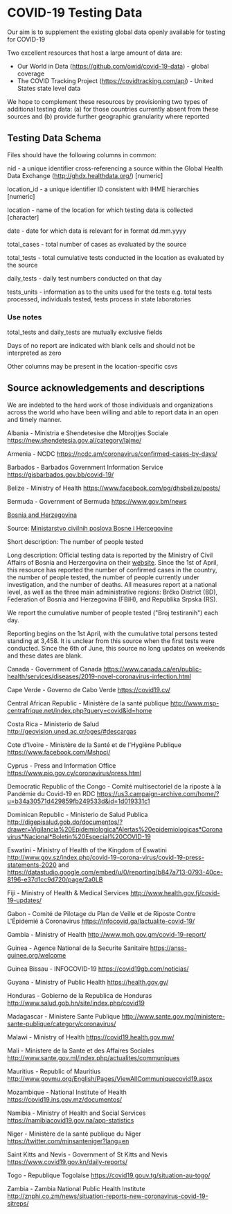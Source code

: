 # COVID-19 Testing Data

Our aim is to supplement the existing global data openly available for testing for COVID-19

Two excellent resources that host a large amount of data are:

 - Our World in Data (https://github.com/owid/covid-19-data) - global coverage
 - The COVID Tracking Project (https://covidtracking.com/api) - United States state level data

 We hope to complement these resources by provisioning two types of additional testing data: (a) for those countries currently absent from these sources and (b) provide further geographic granularity where reported

## Testing Data Schema
Files should have the following columns in common:

nid - a unique identifier cross-referencing a source within the Global Health Data Exchange (http://ghdx.healthdata.org/) [numeric]

location_id - a unique identifier ID consistent with IHME hierarchies [numeric]

location - name of the location for which testing data is collected [character]

date - date for which data is relevant for in format dd.mm.yyyy

total_cases - total number of cases as evaluated by the source

total_tests - total cumulative tests conducted in the location as evaluated by the source

daily_tests - daily test numbers conducted on that day

tests_units - information as to the units used for the tests e.g. total tests processed, individuals tested, tests process in state laboratories

### Use notes

total_tests and daily_tests are mutually exclusive fields

Days of no report are indicated with blank cells and should not be interpreted as zero

Other columns may be present in the location-specific csvs

## Source acknowledgements and descriptions

We are indebted to the hard work of those individuals and organizations across the world who have been willing and able to report data in an open and timely manner.

Albania - Ministria e Shendetesise dhe Mbrojtjes Sociale https://new.shendetesia.gov.al/category/lajme/

Armenia - NCDC https://ncdc.am/coronavirus/confirmed-cases-by-days/

Barbados - Barbados Government Information Service https://gisbarbados.gov.bb/covid-19/

Belize - Ministry of Health https://www.facebook.com/pg/dhsbelize/posts/

Bermuda - Government of Bermuda https://www.gov.bm/news

[Bosnia and Herzegovina](data/bosnia_and_herzegovina_tests.csv)

Source: [Ministarstvo civilnih poslova Bosne i Hercegovine](http://mcp.gov.ba/publication/read/epidemioloska-slika-covid-19?lang=bs)

Short description: The number of people tested

Long description: Official testing data is reported by the Ministry of Civil Affairs of Bosnia and Herzergovina on their [website](http://mcp.gov.ba/publication/read/epidemioloska-slika-covid-19?lang=bs). Since the 1st of April, this resource has reported the number of confirmed cases in the country, the number of people tested, the number of people currently under investigation, and the number of deaths. All measures report at a national level, as well as the three main administrative regions: Brčko District (BD), Federation of Bosnia and Herzegovina (FBiH), and Republika Srpska (RS). 

We report the cumulative number of people tested ("Broj testiranih") each day.

Reporting begins on the 1st April, with the cumulative total persons tested standing at 3,458. It is unclear from this source when the first tests were conducted. Since the 6th of June, this source no long updates on weekends and these dates are blank.


Canada - Government of Canada https://www.canada.ca/en/public-health/services/diseases/2019-novel-coronavirus-infection.html

Cape Verde - Governo de Cabo Verde https://covid19.cv/

Central African Republic - Ministère de la santé publique http://www.msp-centrafrique.net/index.php?query=covid&id=home

Costa Rica - Ministerio de Salud http://geovision.uned.ac.cr/oges/#descargas

Cote d'Ivoire - Ministère de la Santé et de l'Hygiène Publique https://www.facebook.com/Mshpci/

Cyprus - Press and Information Office https://www.pio.gov.cy/coronavirus/press.html

Democratic Republic of the Congo - Comité multisectoriel de la riposte à la Pandémie du Covid-19 en RDC https://us3.campaign-archive.com/home/?u=b34a30571d429859fb249533d&id=1d019331c1

Dominican Republic - Ministerio de Salud Publica http://digepisalud.gob.do/documentos/?drawer=Vigilancia%20Epidemiologica*Alertas%20epidemiologicas*Coronavirus*Nacional*Boletin%20Especial%20COVID-19

Eswatini - Ministry of Health of the Kingdom of Eswatini http://www.gov.sz/index.php/covid-19-corona-virus/covid-19-press-statements-2020 and https://datastudio.google.com/embed/u/0/reporting/b847a713-0793-40ce-8196-e37d1cc9d720/page/2a0LB

Fiji - Ministry of Health & Medical Services http://www.health.gov.fj/covid-19-updates/

Gabon - Comité de Pilotage du Plan de Veille et de Riposte Contre L'Épidemié à Coronavirus https://infocovid.ga/lactualite-covid-19/

Gambia - Ministry of Health http://www.moh.gov.gm/covid-19-report/

Guinea - Agence National de la Securite Sanitaire https://anss-guinee.org/welcome

Guinea Bissau - INFOCOVID-19 https://covid19gb.com/noticias/

Guyana - Ministry of Public Health https://health.gov.gy/

Honduras - Gobierno de la Republica de Honduras http://www.salud.gob.hn/site/index.php/covid19

Madagascar - Ministere Sante Publique http://www.sante.gov.mg/ministere-sante-publique/category/coronavirus/

Malawi - Ministry of Health https://covid19.health.gov.mw/

Mali - Ministere de la Sante et des Affaires Sociales http://www.sante.gov.ml/index.php/actualites/communiques

Mauritius - Republic of Mauritius http://www.govmu.org/English/Pages/ViewAllCommuniquecovid19.aspx

Mozambique - National Institute of Health https://covid19.ins.gov.mz/documentos/

Namibia - Ministry of Health and Social Services https://namibiacovid19.gov.na/app-statistics

Niger - Ministère de la santé publique du Niger https://twitter.com/minsanteniger?lang=en

Saint Kitts and Nevis - Government of St Kitts and Nevis https://www.covid19.gov.kn/daily-reports/

Togo - Republique Togolaise https://covid19.gouv.tg/situation-au-togo/

Zambia - Zambia National Public Health Institute http://znphi.co.zm/news/situation-reports-new-coronavirus-covid-19-sitreps/
